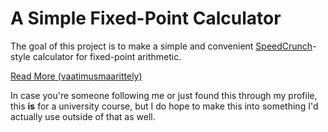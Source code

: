 # A Simple Fixed-Point Calculator

The goal of this project is to make a simple and convenient [SpeedCrunch](https://bitbucket.org/heldercorreia/speedcrunch/src/master/)-style calculator for fixed-point arithmetic.

[Read More (vaatimusmaarittely)](https://github.com/pants64DS/CalQ/dokumentaatio/vaatimusmaarittely.md)

In case you're someone following me or just found this through my profile, this **is** for a university course, but I do hope to make this into something I'd actually use outside of that as well.
